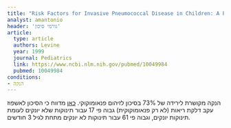```yaml
---
title: "Risk Factors for Invasive Pneumococcal Disease in Children: A Population-based Case-Control Study in North America"
analyst: amantonio
header: 'גורמי סיכון'
article:
  type: article
  authors: Levine
  year: 1999
  journal: Pediatrics
  link: https://www.ncbi.nlm.nih.gov/pubmed/10049984
  pubmed: 10049984
conditions:
- הנקה
---
```


הנקה מקושרת לירידה של 73% בסיכון לזיהום פנאומוקוקי.
[כאן](https://www.ncbi.nlm.nih.gov/pmc/articles/PMC27869) מדווח כי הסיכון לאשפוז עקב דלקת ריאות (לא רק פנאומוקוקית) גבוה פי 17 עבור תינוקות שלא יונקים לעומת תינוקות יונקים, וגבוה פי 61 עבור תינוקות לא יונקים מתחת לגיל 3 חודשים.
